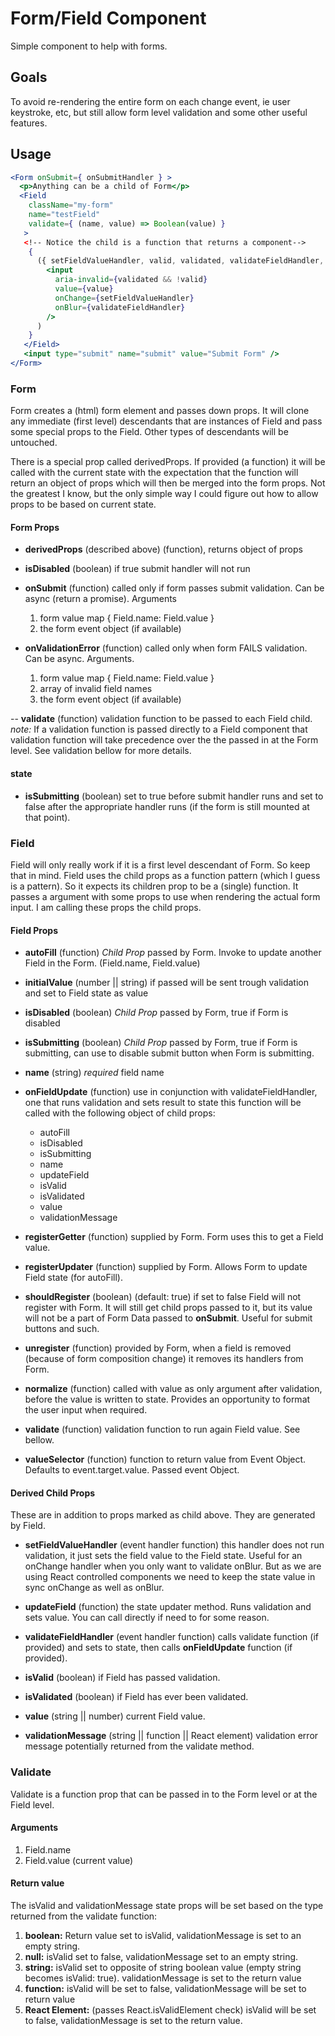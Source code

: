 # Form/Field Component

Simple component to help with forms.

## Goals

To avoid re-rendering the entire form on each change event, ie user keystroke, etc,
but still allow form level validation and some other useful features.

## Usage

```jsx
<Form onSubmit={ onSubmitHandler } >
  <p>Anything can be a child of Form</p>
  <Field
    className="my-form"
    name="testField"
    validate={ (name, value) => Boolean(value) }
   >
   <!-- Notice the child is a function that returns a component-->
    {
      ({ setFieldValueHandler, valid, validated, validateFieldHandler, value }) => (
        <input
          aria-invalid={validated && !valid}
          value={value}
          onChange={setFieldValueHandler}
          onBlur={validateFieldHandler}
        />
      )
    }
   </Field>
   <input type="submit" name="submit" value="Submit Form" />
</Form>
```

### Form

Form creates a (html) form element and passes down props. It will clone any immediate (first level) descendants that are instances of Field and pass some special props to the Field. Other types of descendants will be untouched.

There is a special prop called derivedProps. If provided (a function) it will be called with the current state with the expectation that the function will return an object of props which will then be merged into the form props. Not the greatest I know, but the only simple way I could figure out how to allow props to be based on current state.

#### Form Props

- **derivedProps** (described above) (function), returns object of props

- **isDisabled** (boolean) if true submit handler will not run

- **onSubmit** (function) called only if form passes submit validation. Can be async (return a promise). Arguments

  1. form value map { Field.name: Field.value }
  2. the form event object (if available)

- **onValidationError** (function) called only when form FAILS validation. Can be async. Arguments.

  1. form value map { Field.name: Field.value }
  2. array of invalid field names
  3. the form event object (if available)

-- **validate** (function) validation function to be passed to each Field child. _note:_ If a validation function is passed directly to a Field component that validation function will take precedence over the the passed in at the Form level. See validation bellow for more details.

#### state

- **isSubmitting** (boolean) set to true before submit handler runs and set to false after the appropriate handler runs (if the form is still mounted at that point).

### Field

Field will only really work if it is a first level descendant of Form. So keep that in mind.
Field uses the child props as a function pattern (which I guess is a pattern). So it expects its children prop to be a (single) function. It passes a argument with some props to use when rendering the actual form input. I am calling these props the child props.

#### Field Props

- **autoFill** (function) _Child Prop_ passed by Form. Invoke to update another Field in the Form. (Field.name, Field.value)

- **initialValue** (number || string) if passed will be sent trough validation and set to Field state as value

- **isDisabled** (boolean) _Child Prop_ passed by Form, true if Form is disabled

- **isSubmitting** (boolean) _Child Prop_ passed by Form, true if Form is submitting, can use to disable submit button when Form is submitting.

- **name** (string) _required_ field name

- **onFieldUpdate** (function) use in conjunction with validateFieldHandler, one that runs validation and sets result to state this function will be called with the following object of child props:

  - autoFill
  - isDisabled
  - isSubmitting
  - name
  - updateField
  - isValid
  - isValidated
  - value
  - validationMessage

- **registerGetter** (function) supplied by Form. Form uses this to get a Field value.

- **registerUpdater** (function) supplied by Form. Allows Form to update Field state (for autoFill).

- **shouldRegister** (boolean) (default: true) if set to false Field will not register with Form. It will still get child props passed to it, but its value will not be a part of Form Data passed to **onSubmit**. Useful for submit buttons and such.

- **unregister** (function) provided by Form, when a field is removed (because of form composition change) it removes its handlers from Form.

- **normalize** (function) called with value as only argument after validation, before the value is written to state. Provides an opportunity to format the user input when required.

- **validate** (function) validation function to run again Field value. See bellow.

- **valueSelector** (function) function to return value from Event Object. Defaults to event.target.value. Passed event Object.

#### Derived Child Props

These are in addition to props marked as child above. They are generated by Field.

- **setFieldValueHandler** (event handler function) this handler does not run validation, it just sets the field value to the Field state. Useful for an onChange handler when you only want to validate onBlur. But as we are using React controlled components we need to keep the state value in sync onChange as well as onBlur.

- **updateField** (function) the state updater method. Runs validation and sets value. You can call directly if need to for some reason.

- **validateFieldHandler** (event handler function) calls validate function (if provided) and sets to state, then calls **onFieldUpdate** function (if provided).

- **isValid** (boolean) if Field has passed validation.

- **isValidated** (boolean) if Field has ever been validated.

- **value** (string || number) current Field value.

- **validationMessage** (string || function || React element) validation error message potentially returned from the validate method.

### Validate

Validate is a function prop that can be passed in to the Form level or at the Field level.

#### Arguments

1. Field.name
2. Field.value (current value)

#### Return value

The isValid and validationMessage state props will be set based on the type returned from the validate function:

1. **boolean:** Return value set to isValid, validationMessage is set to an empty string.
2. **null:** isValid set to false, validationMessage set to an empty string.
3. **string:** isValid set to opposite of string boolean value (empty string becomes isValid: true). validationMessage is set to the return value
4. **function:** isValid will be set to false, validationMessage will be set to return value
5. **React Element:** (passes React.isValidElement check) isValid will be set to false, validationMessage is set to the return value.

